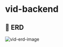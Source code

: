 # vid-backend

## 🧩 ERD
![vid-erd-image](https://github.com/vid-team/vid-backend/assets/85760471/0c25f519-6380-483c-ae34-5a396efa4aa3)


